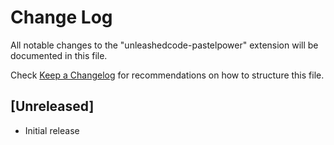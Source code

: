 # Change Log

All notable changes to the "unleashedcode-pastelpower" extension will be documented in this file.

Check [Keep a Changelog](http://keepachangelog.com/) for recommendations on how to structure this file.

## [Unreleased]

- Initial release
